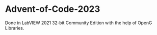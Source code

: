 # Advent-of-Code-2023

Done in LabVIEW 2021 32-bit Community Edition with the help of OpenG Libraries.
